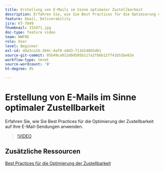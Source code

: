 ```yaml
---
title: Erstellung von E-Mails im Sinne optimaler Zustellbarkeit
description: Erfahren Sie, wie Sie Best Practices für die Optimierung der Zustellbarkeit auf Ihre E-Mail-Sendungen anwenden.
feature: Email, Deliverability
jira: KT-7849
thumbnail: 333471.jpg
doc-type: feature video
team: WWFRE
role: User
level: Beginner
exl-id: dda3ca16-204c-4af8-a9d3-713d14865d61
source-git-commit: 05b49ca012d0d505b117a2fb6b12ff41b51be63e
workflow-type: tm+mt
source-wordcount: '0'
ht-degree: 0%

---
```


# Erstellung von E-Mails im Sinne optimaler Zustellbarkeit

Erfahren Sie, wie Sie Best Practices für die Optimierung der Zustellbarkeit auf Ihre E-Mail-Sendungen anwenden.

>[!VIDEO](https://video.tv.adobe.com/v/333471?quality=12&learn=on)

## Zusätzliche Ressourcen

[Best Practices für die Optimierung der Zustellbarkeit](https://experienceleague.adobe.com/docs/deliverability-learn/deliverability-best-practice-guide/introduction.html?lang=de)
